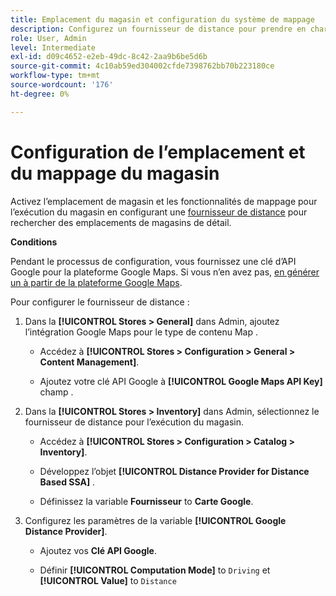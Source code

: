 ```yaml
---
title: Emplacement du magasin et configuration du système de mappage
description: Configurez un fournisseur de distance pour prendre en charge le mappage de l’emplacement du magasin dans l’interface utilisateur de storefront. Les solutions d’exécution de magasin nécessitent un fournisseur de distance pour activer la recherche de magasin de détail et d’autres fonctionnalités de mappage et de planification pour le workflow d’exécution de bout en bout.
role: User, Admin
level: Intermediate
exl-id: d09c4652-e2eb-49dc-8c42-2aa9b6be5d6b
source-git-commit: 4c10ab59ed304002cfde7398762bb70b223180ce
workflow-type: tm+mt
source-wordcount: '176'
ht-degree: 0%

---
```


# Configuration de l’emplacement et du mappage du magasin

Activez l’emplacement de magasin et les fonctionnalités de mappage pour l’exécution du magasin en configurant une [fournisseur de distance](https://docs.magento.com/user-guide/catalog/inventory-configure-distance-priority.html) pour rechercher des emplacements de magasins de détail.

**Conditions**

Pendant le processus de configuration, vous fournissez une clé d’API Google pour la plateforme Google Maps. Si vous n’en avez pas, [en générer un à partir de la plateforme Google Maps](https://docs.magento.com/user-guide/catalog/inventory-configure-distance-priority.html#configure-google-maps).

Pour configurer le fournisseur de distance :

1. Dans la **[!UICONTROL Stores > General]** dans Admin, ajoutez l’intégration Google Maps pour le type de contenu Map .

   - Accédez à **[!UICONTROL Stores > Configuration  > General > Content Management]**.

   - Ajoutez votre clé API Google à **[!UICONTROL Google Maps API Key]** champ .

1. Dans la **[!UICONTROL Stores > Inventory]** dans Admin, sélectionnez le fournisseur de distance pour l’exécution du magasin.

   - Accédez à **[!UICONTROL Stores > Configuration > Catalog > Inventory]**.

   - Développez l’objet **[!UICONTROL Distance Provider for Distance Based SSA]** .

   - Définissez la variable **Fournisseur** to **Carte Google**.

1. Configurez les paramètres de la variable **[!UICONTROL Google Distance Provider]**.

   - Ajoutez vos **Clé API Google**.

   - Définir **[!UICONTROL Computation Mode]** to `Driving` et **[!UICONTROL Value]** to `Distance`

